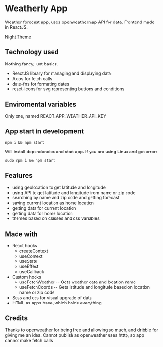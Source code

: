 # Weatherly App

Weather forecast app, uses [openweathermap]('https://openweathermap.org/api')
API for data. Frontend made in ReactJS.

[Night Theme]('https://raw.githubusercontent.com/aleksandar-ristic/vremenska-prognoza/master/weatherly_app.png')

## Technology used

Nothing fancy, just basics.

- ReactJS library for managing and displaying data
- Axios for fetch calls
- date-fns for formating dates
- react-icons for svg representing buttons and conditions

## Enviromental variables

Only one, named REACT_APP_WEATHER_API_KEY

## App start in development

```
npm i && npm start
```

Will install dependencies and start app. If you are using Linux and get error:

```
sudo npm i && npm start
```

## Features

- using geolocation to get latitude and longitude
- using API to get latitude and longitude from name or zip code
- searching by name and zip code and getting forecast
- saving current location as home location
- getting data for current location
- getting data for home location
- themes based on classes and css variables

## Made with

- React hooks
  - createContext
  - useContext
  - useState
  - useEffect
  - useCallback
- Custom hooks
  - useFetchWeather
    -- Gets weather data and location name
  - useFetchCoords
    -- Gets latitude and longitude based on location name or zip code
- Scss and css for visual upgrade of data
- HTML as apps base, which holds everything

## Credits

Thanks to openweather for being free and allowing so much, and dribble for
giving me an idea.
Cannot publish as openweather uses htttp, so app cannot make fetch calls

